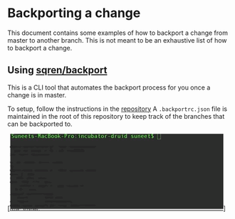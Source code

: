 <!--
  ~ Licensed to the Apache Software Foundation (ASF) under one
  ~ or more contributor license agreements.  See the NOTICE file
  ~ distributed with this work for additional information
  ~ regarding copyright ownership.  The ASF licenses this file
  ~ to you under the Apache License, Version 2.0 (the
  ~ "License"); you may not use this file except in compliance
  ~ with the License.  You may obtain a copy of the License at
  ~
  ~   http://www.apache.org/licenses/LICENSE-2.0
  ~
  ~ Unless required by applicable law or agreed to in writing,
  ~ software distributed under the License is distributed on an
  ~ "AS IS" BASIS, WITHOUT WARRANTIES OR CONDITIONS OF ANY
  ~ KIND, either express or implied.  See the License for the
  ~ specific language governing permissions and limitations
  ~ under the License.
  -->

# Backporting a change
This document contains some examples of how to backport a change from master to another branch. This is not meant to be
an exhaustive list of how to backport a change.

## Using [sqren/backport](https://github.com/sqren/backport)
This is a CLI tool that automates the backport process for you once a change is in master.

To setup, follow the instructions in the [repository](https://github.com/sqren/backport)
A `.backportrc.json` file is maintained in the root of this repository to keep track of the branches that can be
backported to.

[![example](backport-fail.gif)]
